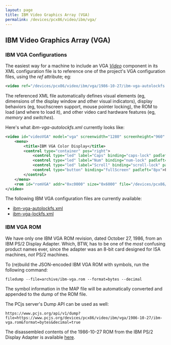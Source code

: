 ```yaml
---
layout: page
title: IBM Video Graphics Array (VGA)
permalink: /devices/pcx86/video/ibm/vga/
---
```


IBM Video Graphics Array (VGA)
------------------------------

### IBM VGA Configurations

The easiest way for a machine to include an VGA *[Video](/docs/pcx86/video/)* component in its XML configuration file
is to reference one of the project's VGA configuration files, using the *ref* attribute; eg:

```xml
<video ref="/devices/pcx86/video/ibm/vga/1986-10-27/ibm-vga-autolockfs.xml"/>
```

The referenced XML file automatically defines visual elements (eg, dimensions of the display window and other
visual indicators), display behaviors (eg, touchscreen support, mouse pointer locking), the ROM to load (and where
to load it), and other video card hardware features (eg, *memory* and *switches*).

Here's what *ibm-vga-autolockfs.xml* currently looks like:

```xml
<video id="videoVGA" model="vga" screenwidth="1280" screenheight="960" scale="true" touchscreen="mouse" autolock="true" pos="center" padding="8px">
    <menu>
        <title>IBM VGA Color Display</title>
        <control type="container" pos="right">
            <control type="led" label="Caps" binding="caps-lock" padleft="8px"/>
            <control type="led" label="Num" binding="num-lock" padleft="8px"/>
            <control type="led" label="Scroll" binding="scroll-lock" padleft="8px"/>
            <control type="button" binding="fullScreen" padleft="8px">Full Screen</control>
        </control>
    </menu>
    <rom id="romVGA" addr="0xc0000" size="0x6000" file="/devices/pcx86/video/ibm/vga/1986-10-27/ibm-vga.json" notify="videoVGA[0x378d,0x3f8d]"/>
</video>
```

The following IBM VGA configuration files are currently available:

- [ibm-vga-autolockfs.xml](1986-10-27/ibm-vga-autolockfs.xml)
- [ibm-vga-lockfs.xml](1986-10-27/ibm-vga-lockfs.xml)

### IBM VGA ROM

We have only one IBM VGA ROM revision, dated October 27, 1986, from an IBM PS/2 Display Adapter.  Which, BTW,
has to be one of the *most* confusing product names ever, since the adapter was an 8-bit card designed for ISA
machines, *not* PS/2 machines.  

To (re)build the JSON-encoded IBM VGA ROM with symbols, run the following command:

    filedump --file=archive/ibm-vga.rom --format=bytes --decimal

The symbol information in the MAP file will be automatically converted and appended to the dump of the ROM file. 

The PCjs server's Dump API can be used as well:

    https://www.pcjs.org/api/v1/dump?file=https://www.pcjs.org/devices/pcx86/video/ibm/vga/1986-10-27/ibm-vga.rom&format=bytes&decimal=true

The disassembled contents of the 1986-10-27 ROM from the IBM PS/2 Display Adapter is available [here](1986-10-27/ibm-vga.asm).
